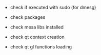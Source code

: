 - check if executed with sudo (for dmesg)

- check packages
- check mesa libs installed
- check qt context creation
- check qt gl functions loading
